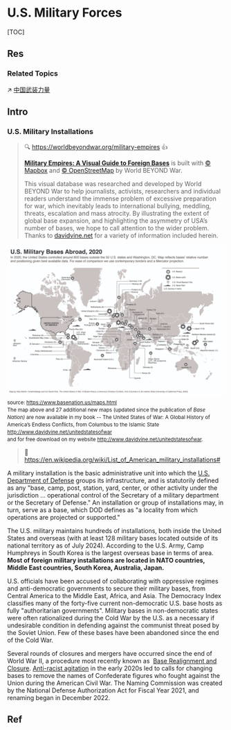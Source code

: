 # U.S. Military Forces

[TOC]



## Res
### Related Topics
↗ [中国武装力量](../../../../Asia/China%20🇨🇳/中国大陆地区/🚀%20中国发展力量概况/🔫%20中国武装力量/中国武装力量.md)



## Intro
### U.S. Military Installations
> 🔍 https://worldbeyondwar.org/military-empires 👍
> 
> **[Military Empires: A Visual Guide to Foreign Bases](https://worldbeyondwar.org/military-empires)** is built with [© Mapbox](https://mapbox.com/about/maps) and [© OpenStreetMap](https://openstreetmap.org/) by World BEYOND War.
> 
> This visual database was researched and developed by World BEYOND War to help journalists, activists, researchers and individual readers understand the immense problem of excessive preparation for war, which inevitably leads to international bullying, meddling, threats, escalation and mass atrocity. By illustrating the extent of global base expansion, and highlighting the asymmetry of USA’s number of bases, we hope to call attention to the wider problem. Thanks to [davidvine.net](https://davidvine.net/) for a variety of information included herein.

![](../../../../../../../Assets/Pics/Pasted%20image%2020250723012631.png)
<small>source: <a>https://www.basenation.us/maps.html</a><br>The map above and 27 additional new maps (updated since the publication of _Base Nation)_ are now available in my book -- The United States of War: A Global History of America’s Endless Conflicts, from Columbus to the Islamic State <a>http://www.davidvine.net/unitedstatesofwar</a> <br>
and for free download on my website <a>http://www.davidvine.net/unitedstatesofwar</a>.</small>

> 🔗 https://en.wikipedia.org/wiki/List_of_American_military_installations#

A military installation is the basic administrative unit into which the [U.S. Department of Defense](https://en.wikipedia.org/wiki/United_States_Department_of_Defense "United States Department of Defense") groups its infrastructure, and is statutorily defined as any "base, camp, post, station, yard, center, or other activity under the jurisdiction ...  operational control of the Secretary of a military department or the Secretary of Defense." An installation or group of installations may, in turn, serve as a base, which DOD defines as "a locality from which operations are projected or supported."

The U.S. military maintains hundreds of installations, both inside the United States and overseas (with at least 128 military bases located outside of its national territory as of July 2024). According to the U.S. Army, Camp Humphreys in South Korea is the largest overseas base in terms of area. **Most of foreign military installations are located in NATO countries, Middle East countries, South Korea, Australia, Japan.**

U.S. officials have been accused of collaborating with oppressive regimes and anti-democratic governments to secure their military bases, from Central America to the Middle East, Africa, and Asia. The Democracy Index classifies many of the forty-five current non-democratic U.S. base hosts as fully "authoritarian governments". Military bases in non-democratic states were often rationalized during the Cold War by the U.S. as a necessary if undesirable condition in defending against the communist threat posed by the Soviet Union. Few of these bases have been abandoned since the end of the Cold War.

Several rounds of closures and mergers have occurred since the end of World War II, a procedure most recently known as  [Base Realignment and Closure](https://en.wikipedia.org/wiki/Base_Realignment_and_Closure "Base Realignment and Closure"). [Anti-racist agitation](https://en.wikipedia.org/wiki/2020%E2%80%932023_United_States_racial_unrest "2020–2023 United States racial unrest") in the early 2020s led to calls for changing bases to remove the names of Confederate figures who fought against the Union during the American Civil War. The Naming Commission was created by the National Defense Authorization Act for Fiscal Year 2021, and renaming began in December 2022.



## Ref
